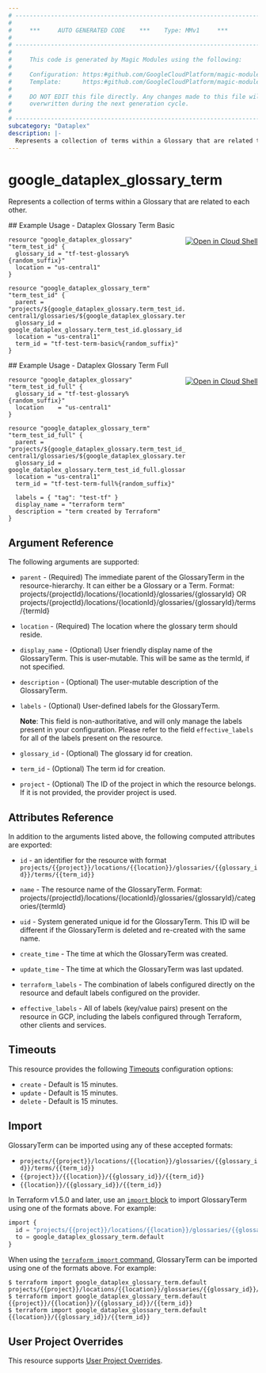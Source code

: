```yaml
---
# ----------------------------------------------------------------------------
#
#     ***     AUTO GENERATED CODE    ***    Type: MMv1     ***
#
# ----------------------------------------------------------------------------
#
#     This code is generated by Magic Modules using the following:
#
#     Configuration: https:#github.com/GoogleCloudPlatform/magic-modules/tree/main/mmv1/products/dataplex/GlossaryTerm.yaml
#     Template:      https:#github.com/GoogleCloudPlatform/magic-modules/tree/main/mmv1/templates/terraform/resource.html.markdown.tmpl
#
#     DO NOT EDIT this file directly. Any changes made to this file will be
#     overwritten during the next generation cycle.
#
# ----------------------------------------------------------------------------
subcategory: "Dataplex"
description: |-
  Represents a collection of terms within a Glossary that are related to each other.
---
```


# google_dataplex_glossary_term

Represents a collection of terms within a Glossary that are related to each other.



<div class = "oics-button" style="float: right; margin: 0 0 -15px">
  <a href="https://console.cloud.google.com/cloudshell/open?cloudshell_git_repo=https%3A%2F%2Fgithub.com%2Fterraform-google-modules%2Fdocs-examples.git&cloudshell_image=gcr.io%2Fcloudshell-images%2Fcloudshell%3Alatest&cloudshell_print=.%2Fmotd&cloudshell_tutorial=.%2Ftutorial.md&cloudshell_working_dir=dataplex_glossary_term_basic&open_in_editor=main.tf" target="_blank">
    <img alt="Open in Cloud Shell" src="//gstatic.com/cloudssh/images/open-btn.svg" style="max-height: 44px; margin: 32px auto; max-width: 100%;">
  </a>
</div>
## Example Usage - Dataplex Glossary Term Basic


```hcl
resource "google_dataplex_glossary" "term_test_id" {
  glossary_id = "tf-test-glossary%{random_suffix}"
  location = "us-central1"
}

resource "google_dataplex_glossary_term" "term_test_id" {
  parent = "projects/${google_dataplex_glossary.term_test_id.project}/locations/us-central1/glossaries/${google_dataplex_glossary.term_test_id.glossary_id}"
  glossary_id = google_dataplex_glossary.term_test_id.glossary_id 
  location = "us-central1"
  term_id = "tf-test-term-basic%{random_suffix}"
}
```
<div class = "oics-button" style="float: right; margin: 0 0 -15px">
  <a href="https://console.cloud.google.com/cloudshell/open?cloudshell_git_repo=https%3A%2F%2Fgithub.com%2Fterraform-google-modules%2Fdocs-examples.git&cloudshell_image=gcr.io%2Fcloudshell-images%2Fcloudshell%3Alatest&cloudshell_print=.%2Fmotd&cloudshell_tutorial=.%2Ftutorial.md&cloudshell_working_dir=dataplex_glossary_term_full&open_in_editor=main.tf" target="_blank">
    <img alt="Open in Cloud Shell" src="//gstatic.com/cloudssh/images/open-btn.svg" style="max-height: 44px; margin: 32px auto; max-width: 100%;">
  </a>
</div>
## Example Usage - Dataplex Glossary Term Full


```hcl
resource "google_dataplex_glossary" "term_test_id_full" {
  glossary_id = "tf-test-glossary%{random_suffix}"
  location    = "us-central1"
}

resource "google_dataplex_glossary_term" "term_test_id_full" {
  parent = "projects/${google_dataplex_glossary.term_test_id_full.project}/locations/us-central1/glossaries/${google_dataplex_glossary.term_test_id_full.glossary_id}"
  glossary_id = google_dataplex_glossary.term_test_id_full.glossary_id
  location = "us-central1"
  term_id = "tf-test-term-full%{random_suffix}"

  labels = { "tag": "test-tf" }
  display_name = "terraform term"
  description = "term created by Terraform"
}
```

## Argument Reference

The following arguments are supported:


* `parent` -
  (Required)
  The immediate parent of the GlossaryTerm in the resource-hierarchy. It can either be a Glossary or a Term. Format: projects/{projectId}/locations/{locationId}/glossaries/{glossaryId} OR projects/{projectId}/locations/{locationId}/glossaries/{glossaryId}/terms/{termId}

* `location` -
  (Required)
  The location where the glossary term should reside.


* `display_name` -
  (Optional)
  User friendly display name of the GlossaryTerm. This is user-mutable. This will be same as the termId, if not specified.

* `description` -
  (Optional)
  The user-mutable description of the GlossaryTerm.

* `labels` -
  (Optional)
  User-defined labels for the GlossaryTerm.

  **Note**: This field is non-authoritative, and will only manage the labels present in your configuration.
  Please refer to the field `effective_labels` for all of the labels present on the resource.

* `glossary_id` -
  (Optional)
  The glossary id for creation.

* `term_id` -
  (Optional)
  The term id for creation.

* `project` - (Optional) The ID of the project in which the resource belongs.
    If it is not provided, the provider project is used.



## Attributes Reference

In addition to the arguments listed above, the following computed attributes are exported:

* `id` - an identifier for the resource with format `projects/{{project}}/locations/{{location}}/glossaries/{{glossary_id}}/terms/{{term_id}}`

* `name` -
  The resource name of the GlossaryTerm. Format: projects/{projectId}/locations/{locationId}/glossaries/{glossaryId}/categories/{termId}

* `uid` -
  System generated unique id for the GlossaryTerm. This ID will be different if the GlossaryTerm is deleted and re-created with the same name.

* `create_time` -
  The time at which the GlossaryTerm was created.

* `update_time` -
  The time at which the GlossaryTerm was last updated.

* `terraform_labels` -
  The combination of labels configured directly on the resource
   and default labels configured on the provider.

* `effective_labels` -
  All of labels (key/value pairs) present on the resource in GCP, including the labels configured through Terraform, other clients and services.


## Timeouts

This resource provides the following
[Timeouts](https://developer.hashicorp.com/terraform/plugin/sdkv2/resources/retries-and-customizable-timeouts) configuration options:

- `create` - Default is 15 minutes.
- `update` - Default is 15 minutes.
- `delete` - Default is 15 minutes.

## Import


GlossaryTerm can be imported using any of these accepted formats:

* `projects/{{project}}/locations/{{location}}/glossaries/{{glossary_id}}/terms/{{term_id}}`
* `{{project}}/{{location}}/{{glossary_id}}/{{term_id}}`
* `{{location}}/{{glossary_id}}/{{term_id}}`


In Terraform v1.5.0 and later, use an [`import` block](https://developer.hashicorp.com/terraform/language/import) to import GlossaryTerm using one of the formats above. For example:

```tf
import {
  id = "projects/{{project}}/locations/{{location}}/glossaries/{{glossary_id}}/terms/{{term_id}}"
  to = google_dataplex_glossary_term.default
}
```

When using the [`terraform import` command](https://developer.hashicorp.com/terraform/cli/commands/import), GlossaryTerm can be imported using one of the formats above. For example:

```
$ terraform import google_dataplex_glossary_term.default projects/{{project}}/locations/{{location}}/glossaries/{{glossary_id}}/terms/{{term_id}}
$ terraform import google_dataplex_glossary_term.default {{project}}/{{location}}/{{glossary_id}}/{{term_id}}
$ terraform import google_dataplex_glossary_term.default {{location}}/{{glossary_id}}/{{term_id}}
```

## User Project Overrides

This resource supports [User Project Overrides](https://registry.terraform.io/providers/hashicorp/google/latest/docs/guides/provider_reference#user_project_override).
